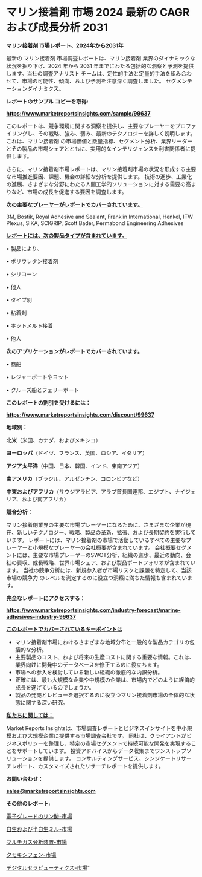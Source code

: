 # マリン接着剤 市場 2024 最新の CAGR および成長分析 2031

<strong>マリン接着剤 市場レポート、2024年から2031年</strong>

最新の マリン接着剤 市場調査レポートは、マリン接着剤 業界のダイナミックな状況を掘り下げ、2024 年から 2031 年までにわたる包括的な洞察と予測を提供します。当社の調査アナリスト チームは、定性的手法と定量的手法を組み合わせて、市場の可能性、傾向、および予測を注意深く調査しました。 セグメンテーションダイナミクス。



<strong>レポートのサンプル コピーを取得:</strong> <a href=https://www.marketreportsinsights.com/sample/99637>

<strong><u>https://www.marketreportsinsights.com/sample/99637</u></strong></a>

このレポートは、競争環境に関する洞察を提供し、主要なプレーヤーをプロファイリングし、その戦略、強み、弱み、最新のテクノロジーを詳しく説明します。 これは、マリン接着剤 の市場価値と数量指標、セグメント分析、業界リーダーとその製品の市場シェアとともに、実用的なインテリジェンスを利害関係者に提供します。

さらに、マリン接着剤市場レポートは、マリン接着剤市場の状況を形成する主要な市場推進要因、課題、機会の詳細な分析を提供します。 技術の進歩、工業化の進展、さまざまな分野にわたる人間工学的ソリューションに対する需要の高まりなど、市場の成長を促進する要因を調査します。



<strong><u>次の主要なプレーヤーがレポートでカバーされています。</u></strong>

3M, Bostik, Royal Adhesive and Sealant, Franklin International, Henkel, ITW Plexus, SIKA, SCIGRIP, Scott Bader, Permabond Engineering Adhesives



<strong><u><b>レポートには、次の製品タイプが含まれています。</b></u></strong>

• 製品により、

• ポリウレタン接着剤

• シリコーン

• 他人

• タイプ別

• 粘着剤

• ホットメルト接着

• 他人



<strong><b>次のアプリケーションがレポートでカバーされています。</b></strong>

• 商船

• レジャーボートやヨット

• クルーズ船とフェリーボート



<strong><b>このレポートの割引を受けるには：</b></strong><a href=https://www.marketreportsinsights.com/discount/99637>

<strong><u>https://www.marketreportsinsights.com/discount/99637</u></strong></a>



<strong>地域別：</strong>



<strong>北米</strong>（米国、カナダ、およびメキシコ）



<strong>ヨーロッパ</strong>（ドイツ、フランス、英国、ロシア、イタリア）



<strong>アジア太平洋</strong>（中国、日本、韓国、インド、東南アジア）



<strong>南アメリカ</strong>（ブラジル、アルゼンチン、コロンビアなど）



<strong>中東およびアフリカ</strong>（サウジアラビア、アラブ首長国連邦、エジプト、ナイジェリア、および南アフリカ）



<strong>競合分析：</strong>

マリン接着剤業界の主要な市場プレーヤーになるために、さまざまな企業が現在、新しいテクノロジー、戦略、製品の革新、拡張、および長期契約を実行しています。 レポートには、マリン接着剤の市場で活動しているすべての主要なプレーヤーと小規模なプレーヤーの会社概要が含まれています。 会社概要セグメントには、主要な市場プレーヤーのSWOT分析、組織の進歩、最近の動向、会社の買収、成長戦略、世界市場シェア、および製品ポートフォリオが含まれています。 当社の競争分析には、新規参入者が市場リスクと課題を特定して、当該市場の競争力 のレベルを測定するのに役立つ洞察に満ちた情報も含まれています。



<strong>完全なレポートにアクセスする</strong>：

<a href=https://www.marketreportsinsights.com/industry-forecast/marine-adhesives-industry-99637>

<strong><u>https://www.marketreportsinsights.com/industry-forecast/marine-adhesives-industry-99637</u></strong></a>



<strong><u><b>このレポートでカバーされているキーポイントは</b></u></strong>
<ul>
  <li>マリン接着剤市場におけるさまざまな地域分布と一般的な製品カテゴリの包括的な分析。</li>
  <li>主要製品のコスト、および将来の生産コストに関する重要な情報。これは、業界向けに開発中のデータベースを修正するのに役立ちます。</li>
  <li>市場への参入を検討している新しい組織の徹底的な内訳分析。</li>
  <li>正確には、最も大規模な企業や中規模の企業は、市場内でどのように経済的成長を遂げているのでしょうか。</li>
  <li>製品の発売とレビューを選択するのに役立つマリン接着剤市場の全体的な状態に関する深い研究。</li>
</ul>


<strong><u><b>私たちに関しては：</b></u></strong>

Market Reports Insightsは、市場調査レポートとビジネスインサイトを中小規模および大規模企業に提供する市場調査会社です。 同社は、クライアントがビジネスポリシーを整理し、特定の市場セグメントで持続可能な開発を実現することをサポートしています。 投資アドバイスからデータ収集までワンストップソリューションを提供します。 コンサルティングサービス、シンジケートリサーチレポート、カスタマイズされたリサーチレポートを提供します。



<strong><b>お問い合わせ</b></strong>：

<a href=mailto:sales@marketreportsinsights.com>

<strong><u>sales@marketreportsinsights.com</u></strong></a>



<strong>その他のレポート:</strong>

<a href=https://www.linkedin.com/pulse/電子グレードのリン酸-市場-2023-年のダイナミクスとビジネストレンド-2030-9eizc/>電子グレードのリン酸-市場</a>

<a href=https://www.linkedin.com/pulse/自生および半自生ミル-市場-2030-年までの需要に焦点を当てた-2023-x8wuf/>自生および半自生ミル-市場</a>

<a href=https://www.linkedin.com/pulse/マルチガス分析装置-市場-2030-年までの需要に焦点を当てた-2023-ld5mf/>マルチガス分析装置-市場</a>

<a href=https://www.linkedin.com/pulse/タモキシフェン-市場-2030-年までの需要に焦点を当てた-2023-年調査レポート-f8ctf/>タモキシフェン-市場</a>

<a href=https://www.linkedin.com/pulse/デジタルセラピューティクス-市場-2023-swot-分析と成長率-2030-nxqcf/>デジタルセラピューティクス-市場</a>"
